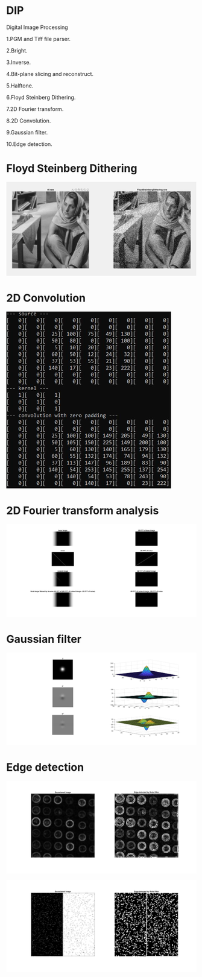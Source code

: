 # DIP
Digital Image Processing

1.PGM and Tiff file parser.

2.Bright.

3.Inverse.

4.Bit-plane slicing and reconstruct.

5.Halftone.

6.Floyd Steinberg Dithering.

7.2D Fourier transform.

8.2D Convolution.

9.Gaussian filter.

10.Edge detection.

# Floyd Steinberg Dithering
![image](https://github.com/MouChiaHung/DIP/blob/master/Debug/FloydSteinbergDithering.png)

# 2D Convolution
![image](https://github.com/MouChiaHung/DIP/blob/master/Debug/conv.jpg)

# 2D Fourier transform analysis
![image](https://github.com/MouChiaHung/DIP/blob/master/Debug/denoised.jpg)

# Gaussian filter
![image](https://github.com/MouChiaHung/DIP/blob/master/Debug/GaussionDistribution2D.jpg)

# Edge detection
![image](https://github.com/MouChiaHung/DIP/blob/master/Debug/sobel_filter.jpg)

![image](https://github.com/MouChiaHung/DIP/blob/master/Debug/sobel_filter_edge.jpg)
